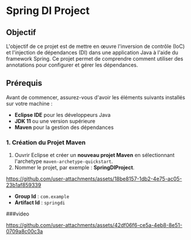 # Spring DI Project

## Objectif
L'objectif de ce projet est de mettre en œuvre l'inversion de contrôle (IoC) et l'injection de dépendances (DI) dans une application Java à l'aide du framework Spring. Ce projet permet de comprendre comment utiliser des annotations pour configurer et gérer les dépendances.

## Prérequis
Avant de commencer, assurez-vous d'avoir les éléments suivants installés sur votre machine :
- **Eclipse IDE** pour les développeurs Java
- **JDK 11** ou une version supérieure
- **Maven** pour la gestion des dépendances



### 1. Création du Projet Maven
1. Ouvrir Eclipse et créer un **nouveau projet Maven** en sélectionnant l'archetype `maven-archetype-quickstart`.
2. Nommer le projet, par exemple : **SpringDIProject**.

https://github.com/user-attachments/assets/18be8157-1db2-4e75-ac05-23b1af859339


   - **Group Id** : `com.example`
   - **Artifact Id** : `springdi`


###video


https://github.com/user-attachments/assets/42df06f6-ce5a-4eb8-8e51-0709a8c00c3a

